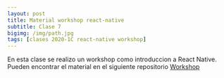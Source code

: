 ```yaml
---
layout: post
title: Material workshop react-native
subtitle: Clase 7
bigimg: /img/path.jpg
tags: [clases 2020-1C react-native workshop]
---
```


En esta clase se realizo un workshop como introduccion a React Native. Pueden encontrar el material en el siguiente repositorio 
[Workshop](https://github.com/MaxiSuppes/intro-react-native)
